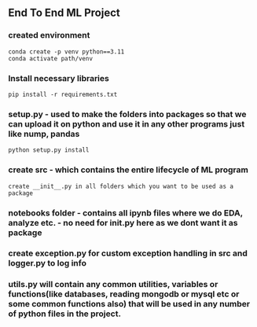 ## End To End ML Project

### created environment
```
conda create -p venv python==3.11
conda activate path/venv
```

### Install necessary libraries
```
pip install -r requirements.txt
```

### setup.py - used to make the folders into packages so that we can upload it on python and use it in any other programs just like nump, pandas
```
python setup.py install
```

### create src - which contains the entire lifecycle of ML program
```
create __init__.py in all folders which you want to be used as a package
```

### notebooks folder - contains all ipynb files where we do EDA, analyze etc. - no need for init.py here as we dont want it as package

### create exception.py for custom exception handling in src and logger.py to log info

### utils.py will contain any common utilities, variables or functions(like databases, reading mongodb or mysql etc or some common functions also) that will be used in any number of python files in the project.

